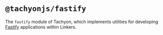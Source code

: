 # `@tachyonjs/fastify`

The `fastify` module of Tachyon, which implements utilities for developing
[Fastify](https://fastify.io) applications within Linkers.

